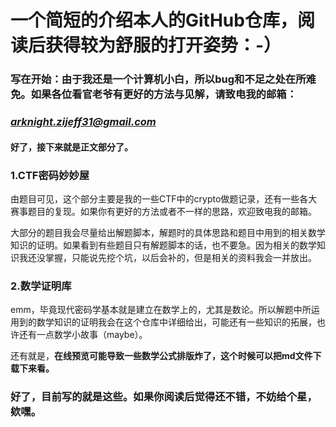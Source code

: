 # 一个简短的介绍本人的GitHub仓库，阅读后获得较为舒服的打开姿势：-）

### 写在开始：由于我还是一个计算机小白，所以bug和不足之处在所难免。如果各位看官老爷有更好的方法与见解，请致电我的邮箱：

### ***arknight.zijeff31@gmail.com***

#### 好了，接下来就是正文部分了。

### 1.CTF密码妙妙屋

由题目可见，这个部分主要是我的一些CTF中的crypto做题记录，还有一些各大赛事题目的复现。如果你有更好的方法或者不一样的思路，欢迎致电我的邮箱。

大部分的题目我会尽量给出解题脚本，解题时的具体思路和题目中用到的相关数学知识的证明。如果看到有些题目只有解题脚本的话，也不要急。因为相关的数学知识我还没掌握，只能说先挖个坑，以后会补的，但是相关的资料我会一并放出。

### 2.数学证明库

emm，毕竟现代密码学基本就是建立在数学上的，尤其是数论。所以解题中所运用到的数学知识的证明我会在这个仓库中详细给出，可能还有一些知识的拓展，也许还有一点数学小故事（maybe）。

还有就是，**在线预览可能导致一些数学公式排版炸了，这个时候可以把md文件下载下来看。**

### 好了，目前写的就是这些。如果你阅读后觉得还不错，不妨给个星，欸嘿。